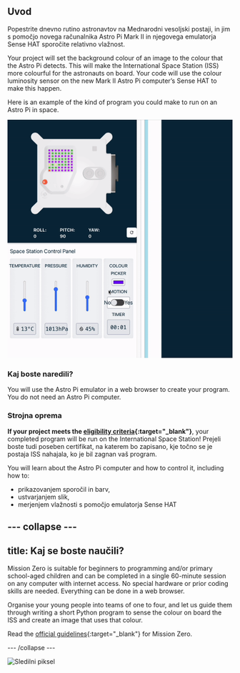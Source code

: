 ## Uvod

Popestrite dnevno rutino astronavtov na Mednarodni vesoljski postaji, in jim s pomočjo novega računalnika Astro Pi Mark II in njegovega emulatorja Sense HAT sporočite relativno vlažnost.

Your project will set the background colour of an image to the colour that the Astro Pi detects. This will make the International Space Station (ISS) more colourful for the astronauts on board. Your code will use the colour luminosity sensor on the new Mark II Astro Pi computer’s Sense HAT to make this happen.

Here is an example of the kind of program you could make to run on an Astro Pi in space.

![The Sense HAT emulator running a sample program with a snake that's background colour changes to the colour sense.](images/finished.gif)

### Kaj boste naredili?

You will use the Astro Pi emulator in a web browser to create your program. You do not need an Astro Pi computer.

### Strojna oprema

**If your project meets the [eligibility criteria](https://astro-pi.org/mission-zero/eligibility){:target="_blank"}**, your completed program will be run on the International Space Station! Prejeli boste tudi poseben certifikat, na katerem bo zapisano, kje točno se je postaja ISS nahajala, ko je bil zagnan vaš program.

You will learn about the Astro Pi computer and how to control it, including how to:
+ prikazovanjem sporočil in barv,
+ ustvarjanjem slik,
+ merjenjem vlažnosti s pomočjo emulatorja Sense HAT

--- collapse ---
---
title: Kaj se boste naučili?
---

Mission Zero is suitable for beginners to programming and/or primary school-aged children and can be completed in a single 60-minute session on any computer with internet access. No special hardware or prior coding skills are needed. Everything can be done in a web browser.

Organise your young people into teams of one to four, and let us guide them through writing a short Python program to sense the colour on board the ISS and create an image that uses that colour.

Read the [official guidelines](https://astro-pi.org/mission-zero/guidelines){:target="_blank"} for Mission Zero.

--- /collapse ---

![Sledilni piksel](https://code.org/api/hour/begin_raspberrypi_astropi.png)
